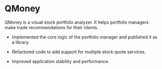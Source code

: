 # QMoney
QMoney is a visual stock portfolio analyzer. It helps portfolio managers make trade recommendations for their clients.

- Implemented the core logic of the portfolio manager and published it as a library.

- Refactored code to add support for multiple stock quote services.

- Improved application stability and performance.
